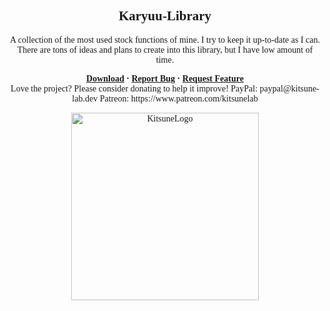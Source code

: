 <font face = "Trebuchet MS">
<div align="center">
    <h2 align="center">Karyuu-Library</h2>
    <p align="center">A collection of the most used stock functions of mine. I try to keep it up-to-date as I can.
    There are tons of ideas and plans to create into this library, but I have low amount of time.</p>
    <b>
        <a href="https://github.com/K4ryuu/Karyuu-Library/releases">Download</a>
        ·
        <a href="https://github.com/K4ryuu/Karyuu-Library/issues">Report Bug</a>
        ·
        <a href="https://github.com/K4ryuu/Karyuu-Library/issues">Request Feature</a>
    </b>
    <br/>
    Love the project? Please consider donating to help it improve!
    PayPal: paypal@kitsune-lab.dev
    Patreon: https://www.patreon.com/kitsunelab
</div>

<p align="center">
    <img width="300px" href="https://github.com/Kitsune-Lab" src="https://kitsune-lab.dev/storage/images/kl-logo.webp" align="center" alt="KitsuneLogo"/>
</p>

</font>
